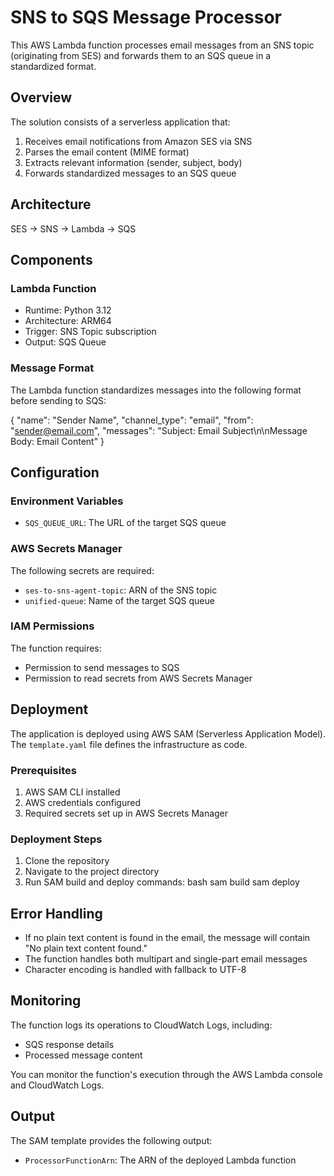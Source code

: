 # SNS to SQS Message Processor

This AWS Lambda function processes email messages from an SNS topic (originating from SES) and forwards them to an SQS queue in a standardized format.

## Overview

The solution consists of a serverless application that:
1. Receives email notifications from Amazon SES via SNS
2. Parses the email content (MIME format)
3. Extracts relevant information (sender, subject, body)
4. Forwards standardized messages to an SQS queue

## Architecture


SES -> SNS -> Lambda -> SQS


## Components

### Lambda Function
- Runtime: Python 3.12
- Architecture: ARM64
- Trigger: SNS Topic subscription
- Output: SQS Queue

### Message Format

The Lambda function standardizes messages into the following format before sending to SQS:


{
    "name": "Sender Name",
    "channel_type": "email",
    "from": "sender@email.com",
    "messages": "Subject: Email Subject\n\nMessage Body: Email Content"
}


## Configuration

### Environment Variables
- `SQS_QUEUE_URL`: The URL of the target SQS queue

### AWS Secrets Manager
The following secrets are required:
- `ses-to-sns-agent-topic`: ARN of the SNS topic
- `unified-queue`: Name of the target SQS queue

### IAM Permissions
The function requires:
- Permission to send messages to SQS
- Permission to read secrets from AWS Secrets Manager

## Deployment

The application is deployed using AWS SAM (Serverless Application Model). The `template.yaml` file defines the infrastructure as code.

### Prerequisites
1. AWS SAM CLI installed
2. AWS credentials configured
3. Required secrets set up in AWS Secrets Manager

### Deployment Steps
1. Clone the repository
2. Navigate to the project directory
3. Run SAM build and deploy commands:
bash
sam build
sam deploy


## Error Handling

- If no plain text content is found in the email, the message will contain "No plain text content found."
- The function handles both multipart and single-part email messages
- Character encoding is handled with fallback to UTF-8

## Monitoring

The function logs its operations to CloudWatch Logs, including:
- SQS response details
- Processed message content

You can monitor the function's execution through the AWS Lambda console and CloudWatch Logs.

## Output

The SAM template provides the following output:
- `ProcessorFunctionArn`: The ARN of the deployed Lambda function